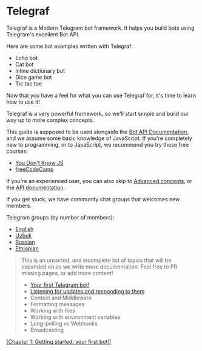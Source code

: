 # Telegraf

Telegraf is a Modern Telegram bot framework. It helps you build bots using Telegram's excellent Bot API.

Here are some bot examples written with Telegraf:
* Echo bot
* Cat bot
* Inline dictionary bot
* Dice game bot
* Tic tac toe

<!-- TODO@mkr// add GIFs (or interactive playground?) -->

Now that you have a feel for what you can use Telegraf for, it's time to learn how to use it!

Telegraf is a very powerful framework, so we'll start simple and build our way up to more complex concepts.

This guide is supposed to be used alongside the [Bot API Documentation](https://core.telegram.org/bots/api), and we assume some basic knowledge of JavaScript. If you're completely new to programming, or to JavaScript, we recommend you try these free courses:

* [You Don't Know JS](https://github.com/getify/You-Dont-Know-JS/blob/1st-ed/up%20&%20going/README.md)
* [freeCodeCamp](https://www.freecodecamp.org/learn/javascript-algorithms-and-data-structures/)

If you're an experienced user, you can also skip to [Advanced concepts](TODO@mkr//write-article), or the [API documentation](TODO@mkr//link).

If you get stuck, we have community chat groups that welcomes new members.

Telegram groups (by number of members):
* [English](https://t.me/TelegrafJSChat)
* [Uzbek](https://t.me/botjs_uz)
* [Russian](https://t.me/telegrafjs_ru)
* [Ethiopian](https://t.me/telegraf_et)

<!-- TODO@mkr// Table of contents -->

> This is an unsorted, and incomplete list of topics that will be expanded on as we write more documentation. Feel free to PR missing pages, or add more content!
> 
> * [Your first Telegram bot!](./001-your-first-bot.md)
> * [Listening for updates and responding to them](./002-listen-and-respond.md)
> * Context and Middleware
> * Formatting messages
> * Working with files
> * Working with environment variables
> * Long-polling vs Webhooks
> * Broadcasting

[[Chapter 1: Getting started: your first bot!]](./001-your-first-bot.md)
